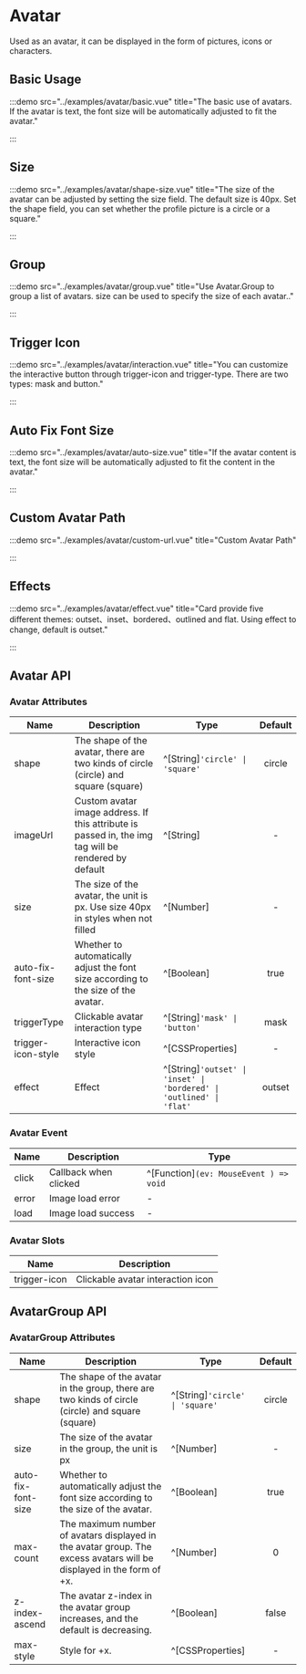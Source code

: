 # Avatar

Used as an avatar, it can be displayed in the form of pictures, icons or characters.

## Basic Usage

:::demo src="../examples/avatar/basic.vue" title="The basic use of avatars. If the avatar is text, the font size will be automatically adjusted to fit the avatar."

:::

## Size

:::demo src="../examples/avatar/shape-size.vue" title="The size of the avatar can be adjusted by setting the size field. The default size is 40px. Set the shape field, you can set whether the profile picture is a circle or a square."

:::

## Group

:::demo src="../examples/avatar/group.vue" title="Use Avatar.Group to group a list of avatars. size can be used to specify the size of each avatar.."

:::

## Trigger Icon

:::demo src="../examples/avatar/interaction.vue" title="You can customize the interactive button through trigger-icon and trigger-type. There are two types: mask and button."

:::

## Auto Fix Font Size

:::demo src="../examples/avatar/auto-size.vue" title="If the avatar content is text, the font size will be automatically adjusted to fit the content in the avatar."

:::

## Custom Avatar Path

:::demo src="../examples/avatar/custom-url.vue" title="Custom Avatar Path"

:::

## Effects

:::demo src="../examples/avatar/effect.vue" title="Card provide five different themes: outset、inset、bordered、outlined and flat. Using effect to change, default is outset."

:::

## Avatar API

### Avatar Attributes

| Name | Description | Type | Default |
| ------ | ---- | ---- | :----: |
| shape | The shape of the avatar, there are two kinds of circle (circle) and square (square) | ^[String]`'circle' \| 'square'` | circle |
| imageUrl | Custom avatar image address. If this attribute is passed in, the img tag will be rendered by default | ^[String] | - |
| size | The size of the avatar, the unit is px. Use size 40px in styles when not filled | ^[Number] | - |
| auto-fix-font-size | Whether to automatically adjust the font size according to the size of the avatar. | ^[Boolean] | true |
| triggerType | Clickable avatar interaction type | ^[String]`'mask' \| 'button'` | mask |
| trigger-icon-style | Interactive icon style | ^[CSSProperties] | - |
| effect | Effect | ^[String]`'outset' \| 'inset' \| 'bordered' \| 'outlined' \| 'flat'` | outset |

### Avatar Event

| Name | Description | Type |
| ------ | ---- | ---- |
| click | Callback when clicked | ^[Function]`(ev: MouseEvent ) => void` |
| error | Image load error | - |
| load | Image load success | - |

### Avatar Slots

| Name | Description |
| ------ | ---- |
| trigger-icon | Clickable avatar interaction icon |

## AvatarGroup API

### AvatarGroup Attributes

| Name | Description | Type | Default |
| ------ | ---- | ---- | :----: |
| shape | The shape of the avatar in the group, there are two kinds of circle (circle) and square (square) | ^[String]`'circle' \| 'square'` | circle |
| size | The size of the avatar in the group, the unit is px | ^[Number] | - |
| auto-fix-font-size | Whether to automatically adjust the font size according to the size of the avatar. | ^[Boolean] | true |
| max-count | The maximum number of avatars displayed in the avatar group. The excess avatars will be displayed in the form of +x. | ^[Number] | 0 |
| z-index-ascend | The avatar z-index in the avatar group increases, and the default is decreasing. | ^[Boolean] | false |
| max-style | Style for +x. | ^[CSSProperties] | - |

